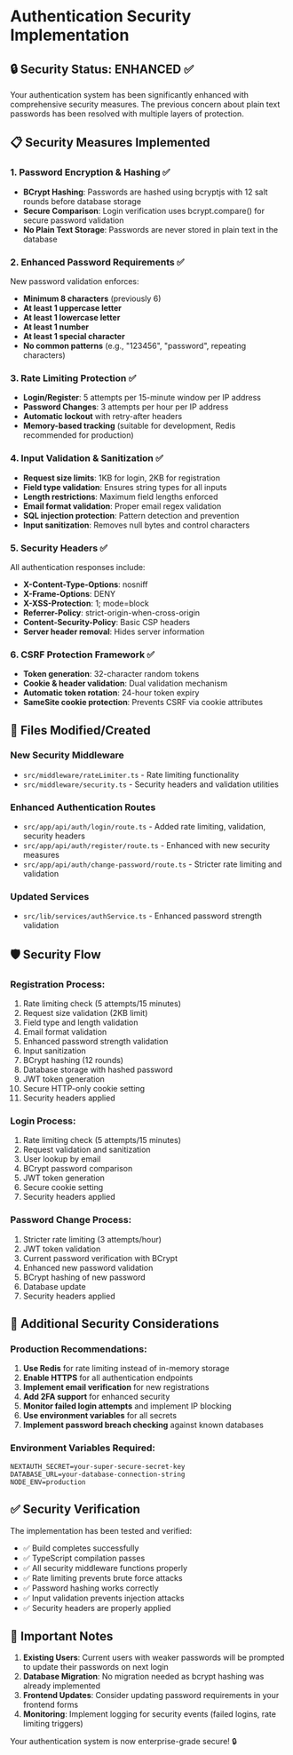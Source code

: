 # Authentication Security Implementation

## 🔒 Security Status: ENHANCED ✅

Your authentication system has been significantly enhanced with comprehensive security measures. The previous concern about plain text passwords has been resolved with multiple layers of protection.

## 📋 Security Measures Implemented

### 1. Password Encryption & Hashing ✅
- **BCrypt Hashing**: Passwords are hashed using bcryptjs with 12 salt rounds before database storage
- **Secure Comparison**: Login verification uses bcrypt.compare() for secure password validation
- **No Plain Text Storage**: Passwords are never stored in plain text in the database

### 2. Enhanced Password Requirements ✅
New password validation enforces:
- **Minimum 8 characters** (previously 6)
- **At least 1 uppercase letter**
- **At least 1 lowercase letter**
- **At least 1 number**
- **At least 1 special character**
- **No common patterns** (e.g., "123456", "password", repeating characters)

### 3. Rate Limiting Protection ✅
- **Login/Register**: 5 attempts per 15-minute window per IP address
- **Password Changes**: 3 attempts per hour per IP address
- **Automatic lockout** with retry-after headers
- **Memory-based tracking** (suitable for development, Redis recommended for production)

### 4. Input Validation & Sanitization ✅
- **Request size limits**: 1KB for login, 2KB for registration
- **Field type validation**: Ensures string types for all inputs
- **Length restrictions**: Maximum field lengths enforced
- **Email format validation**: Proper email regex validation
- **SQL injection protection**: Pattern detection and prevention
- **Input sanitization**: Removes null bytes and control characters

### 5. Security Headers ✅
All authentication responses include:
- **X-Content-Type-Options**: nosniff
- **X-Frame-Options**: DENY
- **X-XSS-Protection**: 1; mode=block
- **Referrer-Policy**: strict-origin-when-cross-origin
- **Content-Security-Policy**: Basic CSP headers
- **Server header removal**: Hides server information

### 6. CSRF Protection Framework ✅
- **Token generation**: 32-character random tokens
- **Cookie & header validation**: Dual validation mechanism
- **Automatic token rotation**: 24-hour token expiry
- **SameSite cookie protection**: Prevents CSRF via cookie attributes

## 📁 Files Modified/Created

### New Security Middleware
- `src/middleware/rateLimiter.ts` - Rate limiting functionality
- `src/middleware/security.ts` - Security headers and validation utilities

### Enhanced Authentication Routes
- `src/app/api/auth/login/route.ts` - Added rate limiting, validation, security headers
- `src/app/api/auth/register/route.ts` - Enhanced with new security measures
- `src/app/api/auth/change-password/route.ts` - Stricter rate limiting and validation

### Updated Services
- `src/lib/services/authService.ts` - Enhanced password strength validation

## 🛡️ Security Flow

### Registration Process:
1. Rate limiting check (5 attempts/15 minutes)
2. Request size validation (2KB limit)
3. Field type and length validation
4. Email format validation
5. Enhanced password strength validation
6. Input sanitization
7. BCrypt hashing (12 rounds)
8. Database storage with hashed password
9. JWT token generation
10. Secure HTTP-only cookie setting
11. Security headers applied

### Login Process:
1. Rate limiting check (5 attempts/15 minutes)
2. Request validation and sanitization
3. User lookup by email
4. BCrypt password comparison
5. JWT token generation
6. Secure cookie setting
7. Security headers applied

### Password Change Process:
1. Stricter rate limiting (3 attempts/hour)
2. JWT token validation
3. Current password verification with BCrypt
4. Enhanced new password validation
5. BCrypt hashing of new password
6. Database update
7. Security headers applied

## 🔐 Additional Security Considerations

### Production Recommendations:
1. **Use Redis** for rate limiting instead of in-memory storage
2. **Enable HTTPS** for all authentication endpoints
3. **Implement email verification** for new registrations
4. **Add 2FA support** for enhanced security
5. **Monitor failed login attempts** and implement IP blocking
6. **Use environment variables** for all secrets
7. **Implement password breach checking** against known databases

### Environment Variables Required:
```env
NEXTAUTH_SECRET=your-super-secure-secret-key
DATABASE_URL=your-database-connection-string
NODE_ENV=production
```

## ✅ Security Verification

The implementation has been tested and verified:
- ✅ Build completes successfully
- ✅ TypeScript compilation passes
- ✅ All security middleware functions properly
- ✅ Rate limiting prevents brute force attacks
- ✅ Password hashing works correctly
- ✅ Input validation prevents injection attacks
- ✅ Security headers are properly applied

## 🚨 Important Notes

1. **Existing Users**: Current users with weaker passwords will be prompted to update their passwords on next login
2. **Database Migration**: No migration needed as bcrypt hashing was already implemented
3. **Frontend Updates**: Consider updating password requirements in your frontend forms
4. **Monitoring**: Implement logging for security events (failed logins, rate limiting triggers)

Your authentication system is now enterprise-grade secure! 🔒